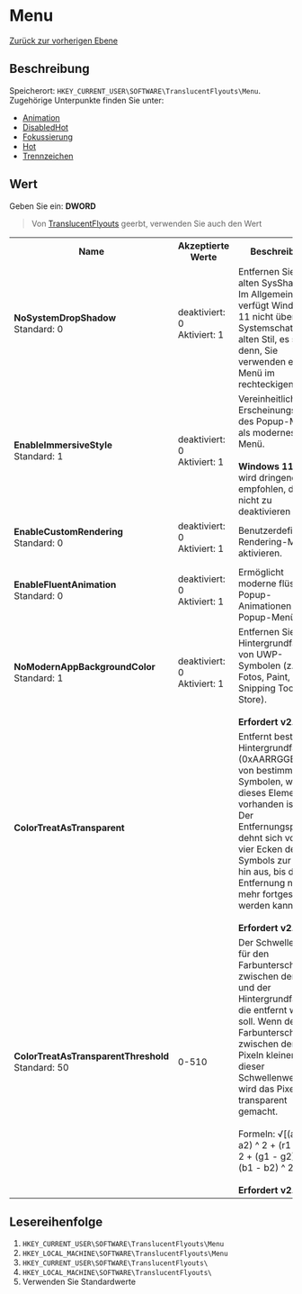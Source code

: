 # Menu
[Zurück zur vorherigen Ebene](../CONFIG.md)
## Beschreibung
Speicherort: `HKEY_CURRENT_USER\SOFTWARE\TranslucentFlyouts\Menu`.
Zugehörige Unterpunkte finden Sie unter:
- [Animation](./Animation/CONFIG.md)
- [DisabledHot](./DisabledHot/CONFIG.md)
- [Fokussierung](./Focusing/CONFIG.md)
- [Hot](./Hot/CONFIG.md)
- [Trennzeichen](./Separator/CONFIG.md)
## Wert
Geben Sie ein: <b>DWORD</b>
> Von [TranslucentFlyouts](..\CONFIG.md) geerbt, verwenden Sie auch den Wert
<table>
<tr>
<th>Name</th>
<th>Akzeptierte Werte</th>
<th>Beschreibung</th>
</tr>

<tr>
<td width="10%">
<dl>
<dt><b>NoSystemDropShadow</b></dt>
<dt>Standard: 0</dt>
</dl>
</td>
<td width="20%">
<dl>
<dt>deaktiviert: 0</dt>
<dt>Aktiviert: 1</dt>
</dl>
</td>
<td width="30%">
<dt>Entfernen Sie den alten SysShadow. </dt>
<dt>Im Allgemeinen verfügt Windows 11 nicht über die Systemschatten im alten Stil, es sei denn, Sie verwenden ein Menü im rechteckigen Stil.</dt>
</td>
</tr>

<tr>
<td width="10%">
<dl>
<dt><b>EnableImmersiveStyle</b></dt>
<dt>Standard: 1</dt>
</dl>
</td>
<td width="20%">
<dl>
<dt>deaktiviert: 0</dt>
<dt>Aktiviert: 1</dt>
</dl>
</td>
<td width="30%">
<dt>Vereinheitlicht das Erscheinungsbild des Popup-Menüs als modernes Menü. </dt>
<br>
<b>Windows 11:</b> Es wird dringend empfohlen, dies nicht zu deaktivieren
</td>
</tr>

<tr>
<td width="10%">
<dl>
<dt><b>EnableCustomRendering</b></dt>
<dt>Standard: 0</dt>
</dl>
</td>
<td width="20%">
<dl>
<dt>deaktiviert: 0</dt>
<dt>Aktiviert: 1</dt>
</dl>
</td>
<td width="30%">
<dt>Benutzerdefinierten Rendering-Modus aktivieren. </dt>
</td>
</tr>

<tr>
<td width="10%">
<dl>
<dt><b>EnableFluentAnimation</b></dt>
<dt>Standard: 0</dt>
</dl>
</td>
<td width="20%">
<dl>
<dt>deaktiviert: 0</dt>
<dt>Aktiviert: 1</dt>
</dl>
</td>
<td width="30%">
<dt> Ermöglicht moderne flüssige Popup-Animationen für Popup-Menüs. </dt>
</td>
</tr>

<tr>
<td width="10%">
<dl>
<dt><b>NoModernAppBackgroundColor</b></dt>
<dt>Standard: 1</dt>
</dl>
</td>
<td width="20%">
<dl>
<dt>deaktiviert: 0</dt>
<dt>Aktiviert: 1</dt>
</dl>
</td>
<td width="30%">
<dt>Entfernen Sie die Hintergrundfarbe von UWP-Symbolen (z. B. Fotos, Paint, Snipping Tools, Store).</dt>
<br>
<b>Erfordert v2.0.0</b>
</td>
</tr>

<tr>
<td width="10%">
<dl>
<dt><b>ColorTreatAsTransparent</b></dt>
<dt></dt>
</dl>
</td>
<td width="20%">
<dl>
<dt></dt>
</dl>
</td>
<td width="30%">
<dt>Entfernt bestimmte Hintergrundfarben (0xAARRGGBB) von bestimmten Symbolen, wenn dieses Element vorhanden ist.</dt>
<dt>Der Entfernungsprozess dehnt sich von den vier Ecken des Symbols zur Mitte hin aus, bis die Entfernung nicht mehr fortgesetzt werden kann.</dt>
<br>
<b>Erfordert v2.0.0</b>
</td>
</tr>

<tr>
<td width="10%">
<dl>
<dt><b>ColorTreatAsTransparentThreshold</b></dt>
<dt>Standard: 50</dt>
</dl>
</td>
<td width="20%">
<dl>
<dt>0-510</dt>
</dl>
</td>
<td width="30%">
<dt>Der Schwellenwert für den Farbunterschied zwischen dem Pixel und der Hintergrundfarbe, die entfernt werden soll. Wenn der Farbunterschied zwischen den Pixeln kleiner als dieser Schwellenwert ist, wird das Pixel transparent gemacht.</dt>
<br>
<dt>Formeln: √[(a1 - a2) ^ 2 + (r1 - r2) ^ 2 + (g1 - g2) ^ 2 + (b1 - b2) ^ 2]</dt>
<br>
<b>Erfordert v2.0.0</b>
</td>
</tr>

</table>

## Lesereihenfolge
1. `HKEY_CURRENT_USER\SOFTWARE\TranslucentFlyouts\Menu`
2. `HKEY_LOCAL_MACHINE\SOFTWARE\TranslucentFlyouts\Menu`
3. `HKEY_CURRENT_USER\SOFTWARE\TranslucentFlyouts\`
4. `HKEY_LOCAL_MACHINE\SOFTWARE\TranslucentFlyouts\`
5. Verwenden Sie Standardwerte
